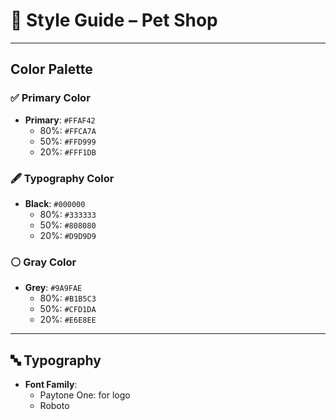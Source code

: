 # 🎨 Style Guide – Pet Shop

---

## Color Palette

### ✅ Primary Color

-   **Primary**: `#FFAF42`
    -   80%: `#FFCA7A`
    -   50%: `#FFD999`
    -   20%: `#FFF1DB`

### 🖋️ Typography Color

-   **Black**: `#000000`
    -   80%: `#333333`
    -   50%: `#808080`
    -   20%: `#D9D9D9`

### ⚪ Gray Color

-   **Grey**: `#9A9FAE`
    -   80%: `#B1B5C3`
    -   50%: `#CFD1DA`
    -   20%: `#E6E8EE`

---

## 🔤 Typography

-   **Font Family**:
    -   Paytone One: for logo
    -   Roboto
